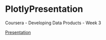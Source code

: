 # PlotlyPresentation
Coursera - Developing Data Products - Week 3

[Presentation](https://Hugovdberg.github.io/PlotlyPresentation/PlotlyPresentation.html)
